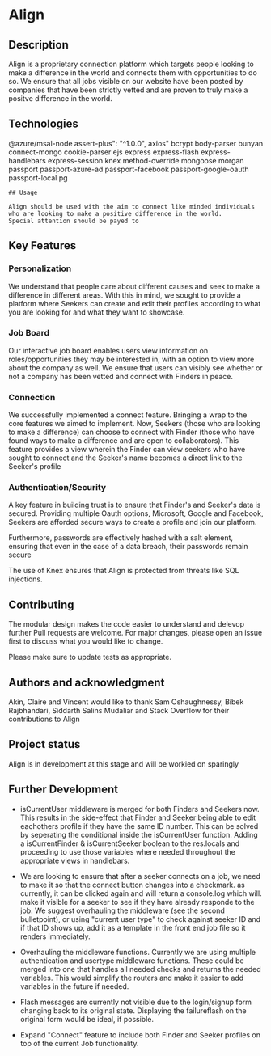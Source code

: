 # Align

## Description

Align is a proprietary connection platform which targets people looking to make a difference in the world and connects them with opportunities to do so.
We ensure that all jobs visible on our website have been posted by companies that have been strictly vetted and are proven to truly make a positve difference in the world.

## Technologies

@azure/msal-node
assert-plus": "^1.0.0",
axios"
bcrypt
body-parser
bunyan
connect-mongo
cookie-parser
ejs
express
express-flash
express-handlebars
express-session
knex
method-override
mongoose
morgan
passport
passport-azure-ad
passport-facebook
passport-google-oauth
passport-local
pg

```
## Usage

Align should be used with the aim to connect like minded individuals who are looking to make a positive difference in the world.
Special attention should be payed to
```

## Key Features

### Personalization

We understand that people care about different causes and seek to make a difference in different areas. With this in mind, we sought to provide a platform where Seekers can create and edit their profiles according to what you are looking for and what they want to showcase.

### Job Board

Our interactive job board enables users view information on roles/opportunities they may be interested in, with an option to view more about the company as well. We ensure that users can visibly see whether or not a company has been vetted and connect with Finders in peace.

### Connection

We successfully implemented a connect feature. Bringing a wrap to the core features we aimed to implement.
Now, Seekers (those who are looking to make a difference) can choose to connect with Finder (those who have found ways to make a difference and are open to collaborators). This feature provides a view wherein the Finder can view seekers who have sought to connect and the Seeker's name becomes a direct link to the Seeker's profile

### Authentication/Security

A key feature in building trust is to ensure that Finder's and Seeker's data is secured. Providing multiple Oauth options, Microsoft, Google and Facebook, Seekers are afforded secure ways to create a profile and join our platform.

Furthermore, passwords are effectively hashed with a salt element, ensuring that even in the case of a data breach, their passwords remain secure

The use of Knex ensures that Align is protected from threats like SQL injections.

## Contributing

The modular design makes the code easier to understand and delevop further
Pull requests are welcome. For major changes, please open an issue first to discuss what you would like to change.

Please make sure to update tests as appropriate.

## Authors and acknowledgment

Akin, Claire and Vincent would like to thank Sam Oshaughnessy, Bibek Rajbhandari, Siddarth Salins Mudaliar and Stack Overflow for their contributions to Align

## Project status

Align is in development at this stage and will be workied on sparingly

## Further Development

- isCurrentUser middleware is merged for both Finders and Seekers now. This results in the side-effect that Finder and Seeker being able to edit eachothers profile if they have the same ID number. This can be solved by seperating the conditional inside the isCurrentUser function. Adding a isCurrentFinder & isCurrentSeeker boolean to the res.locals and proceeding to use those variables where needed throughout the appropriate views in handlebars.

- We are looking to ensure that after a seeker connects on a job, we need to make it so that the connect button changes into a checkmark. as currently, it can be clicked again and will return a console.log which will. make it visible for a seeker to see if they have already responde to the job.
  We suggest overhauling the middleware (see the second bulletpoint), or using "current user type" to check against seeker ID and if that ID shows up, add it as a template in the front end job file so it renders immediately.

- Overhauling the middleware functions. Currently we are using multiple authentication and usertype middleware functions. These could be merged into one that handles all needed checks and returns the needed variables. This would simplify the routers and make it easier to add variables in the future if needed.

- Flash messages are currently not visible due to the login/signup form changing back to its original state. Displaying the failureflash on the original form would be ideal, if possible.

- Expand "Connect" feature to include both Finder and Seeker profiles on top of the current Job functionality. 
